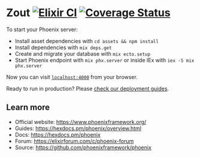 # Zout [![Elixir CI](https://github.com/ZeusWPI/ZOUT/actions/workflows/elixir.yml/badge.svg)](https://github.com/ZeusWPI/ZOUT/actions/workflows/elixir.yml) [![Coverage Status](https://coveralls.io/repos/github/ZeusWPI/ZOUT/badge.svg?branch=master)](https://coveralls.io/github/ZeusWPI/ZOUT?branch=master)

To start your Phoenix server:

  * Install asset dependencies with `cd assets && npm install`
  * Install dependencies with `mix deps.get`
  * Create and migrate your database with `mix ecto.setup`
  * Start Phoenix endpoint with `mix phx.server` or inside IEx with `iex -S mix phx.server`

Now you can visit [`localhost:4000`](http://localhost:4000) from your browser.

Ready to run in production? Please [check our deployment guides](https://hexdocs.pm/phoenix/deployment.html).

## Learn more

  * Official website: https://www.phoenixframework.org/
  * Guides: https://hexdocs.pm/phoenix/overview.html
  * Docs: https://hexdocs.pm/phoenix
  * Forum: https://elixirforum.com/c/phoenix-forum
  * Source: https://github.com/phoenixframework/phoenix
